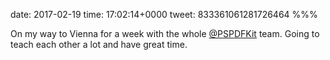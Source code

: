 date: 2017-02-19
time: 17:02:14+0000
tweet: 833361061281726464
%%%

On my way to Vienna for a week with the whole [@PSPDFKit](https://twitter.com/PSPDFKit) team. Going to teach each other a lot and have great time.
